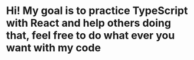# Hi! My goal is to practice TypeScript with React and help others doing that, feel free to do what ever you want with my code
